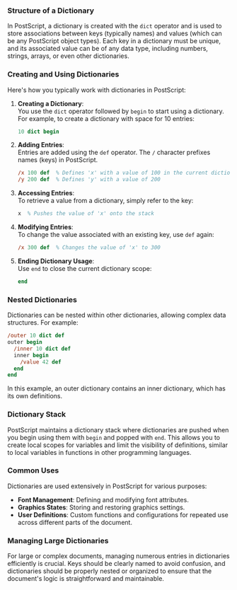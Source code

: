 ### Structure of a Dictionary

In PostScript, a dictionary is created with the `dict` operator and is used to store associations between keys (typically names) and values (which can be any PostScript object types). Each key in a dictionary must be unique, and its associated value can be of any data type, including numbers, strings, arrays, or even other dictionaries.

### Creating and Using Dictionaries

Here's how you typically work with dictionaries in PostScript:

1. **Creating a Dictionary**:  
   You use the `dict` operator followed by `begin` to start using a dictionary. For example, to create a dictionary with space for 10 entries:

   ```postscript
   10 dict begin
   ```

2. **Adding Entries**:  
   Entries are added using the `def` operator. The `/` character prefixes names (keys) in PostScript.

   ```postscript
   /x 100 def  % Defines 'x' with a value of 100 in the current dictionary
   /y 200 def  % Defines 'y' with a value of 200
   ```

3. **Accessing Entries**:  
   To retrieve a value from a dictionary, simply refer to the key:

   ```postscript
   x  % Pushes the value of 'x' onto the stack
   ```

4. **Modifying Entries**:  
   To change the value associated with an existing key, use `def` again:

   ```postscript
   /x 300 def  % Changes the value of 'x' to 300
   ```

5. **Ending Dictionary Usage**:  
   Use `end` to close the current dictionary scope:

   ```postscript
   end
   ```

### Nested Dictionaries

Dictionaries can be nested within other dictionaries, allowing complex data structures. For example:

```postscript
/outer 10 dict def
outer begin
  /inner 10 dict def
  inner begin
    /value 42 def
  end
end
```

In this example, an outer dictionary contains an inner dictionary, which has its own definitions.

### Dictionary Stack

PostScript maintains a dictionary stack where dictionaries are pushed when you begin using them with `begin` and popped with `end`. This allows you to create local scopes for variables and limit the visibility of definitions, similar to local variables in functions in other programming languages.

### Common Uses

Dictionaries are used extensively in PostScript for various purposes:
- **Font Management**: Defining and modifying font attributes.
- **Graphics States**: Storing and restoring graphics settings.
- **User Definitions**: Custom functions and configurations for repeated use across different parts of the document.

### Managing Large Dictionaries

For large or complex documents, managing numerous entries in dictionaries efficiently is crucial. Keys should be clearly named to avoid confusion, and dictionaries should be properly nested or organized to ensure that the document's logic is straightforward and maintainable.

